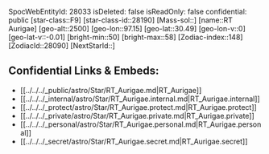 ﻿---
location: [30.49,97.15,2500]
type: Star
tags:
- astro/Star

---
SpocWebEntityId: 28033
isDeleted: false
isReadOnly: false
confidential: public
[star-class::F9]
[star-class-id::28190]
[Mass-sol::]
[name::RT Aurigae]
[geo-alt::2500]
[geo-lon::97.15]
[geo-lat::30.49]
[geo-lon-v::0]
[geo-lat-v::-0.01]
[bright-min::50]
[bright-max::58]
[Zodiac-index::148]
[ZodiacId::28090]
[NextStarId::]



## Confidential Links & Embeds: 
- [[../../../_public/astro/Star/RT_Aurigae.md|RT_Aurigae]] 
- [[../../../_internal/astro/Star/RT_Aurigae.internal.md|RT_Aurigae.internal]] 
- [[../../../_protect/astro/Star/RT_Aurigae.protect.md|RT_Aurigae.protect]] 
- [[../../../_private/astro/Star/RT_Aurigae.private.md|RT_Aurigae.private]] 
- [[../../../_personal/astro/Star/RT_Aurigae.personal.md|RT_Aurigae.personal]] 
- [[../../../_secret/astro/Star/RT_Aurigae.secret.md|RT_Aurigae.secret]] 
